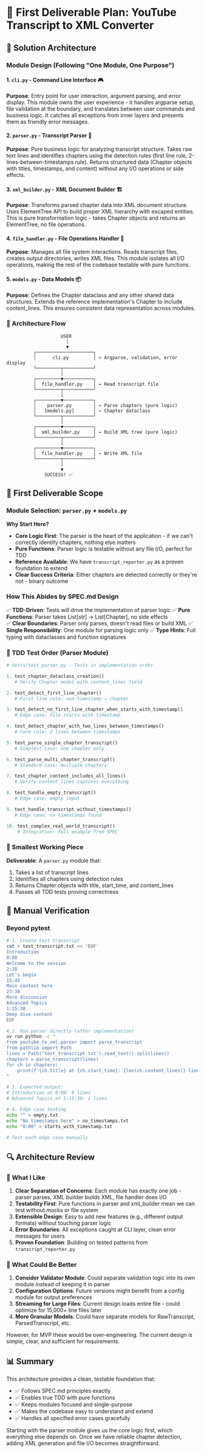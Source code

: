 # 🎯 First Deliverable Plan: YouTube Transcript to XML Converter

## 📐 Solution Architecture

### Module Design (Following "One Module, One Purpose")

#### 1. **`cli.py`** - Command Line Interface 🎮
**Purpose**: Entry point for user interaction, argument parsing, and error display. This module owns the user experience - it handles argparse setup, file validation at the boundary, and translates between user commands and business logic. It catches all exceptions from inner layers and presents them as friendly error messages.

#### 2. **`parser.py`** - Transcript Parser 📖  
**Purpose**: Pure business logic for analyzing transcript structure. Takes raw text lines and identifies chapters using the detection rules (first line rule, 2-lines-between-timestamps rule). Returns structured data (Chapter objects with titles, timestamps, and content) without any I/O operations or side effects.

#### 3. **`xml_builder.py`** - XML Document Builder 🏗️
**Purpose**: Transforms parsed chapter data into XML document structure. Uses ElementTree API to build proper XML hierarchy with escaped entities. This is pure transformation logic - takes Chapter objects and returns an ElementTree, no file operations.

#### 4. **`file_handler.py`** - File Operations Handler 📁
**Purpose**: Manages all file system interactions. Reads transcript files, creates output directories, writes XML files. This module isolates all I/O operations, making the rest of the codebase testable with pure functions.

#### 5. **`models.py`** - Data Models 📦
**Purpose**: Defines the Chapter dataclass and any other shared data structures. Extends the reference implementation's Chapter to include content_lines. This ensures consistent data representation across modules.

### 🔄 Architecture Flow

```text
                    USER
                      │
                      ▼
          ┌─────────────────────┐
          │      cli.py         │ ← Argparse, validation, error display
          └─────────┬───────────┘
                    │
          ┌─────────▼───────────┐
          │  file_handler.py    │ ← Read transcript file
          └─────────┬───────────┘
                    │
          ┌─────────▼───────────┐
          │    parser.py        │ ← Parse chapters (pure logic)
          │   [models.py]       │ ← Chapter dataclass
          └─────────┬───────────┘
                    │
          ┌─────────▼───────────┐
          │  xml_builder.py     │ ← Build XML tree (pure logic)
          └─────────┬───────────┘
                    │
          ┌─────────▼───────────┐
          │  file_handler.py    │ ← Write XML file
          └─────────┬───────────┘
                    │
                    ▼
              SUCCESS! ✅
```

## 🚀 First Deliverable Scope

### Module Selection: `parser.py` + `models.py`

**Why Start Here?**
- **Core Logic First**: The parser is the heart of the application - if we can't correctly identify chapters, nothing else matters
- **Pure Functions**: Parser logic is testable without any file I/O, perfect for TDD
- **Reference Available**: We have `transcript_reporter.py` as a proven foundation to extend
- **Clear Success Criteria**: Either chapters are detected correctly or they're not - binary outcome

### How This Abides by SPEC.md Design

✅ **TDD-Driven**: Tests will drive the implementation of parser logic
✅ **Pure Functions**: Parser takes List[str] → List[Chapter], no side effects  
✅ **Clear Boundaries**: Parser only parses, doesn't read files or build XML
✅ **Single Responsibility**: One module for parsing logic only
✅ **Type Hints**: Full typing with dataclasses and function signatures

### 📝 TDD Test Order (Parser Module)

```python
# tests/test_parser.py - Tests in implementation order

1. test_chapter_dataclass_creation()
   # Verify Chapter model with content_lines field

2. test_detect_first_line_chapter()
   # First line rule: non-timestamp → chapter

3. test_detect_no_first_line_chapter_when_starts_with_timestamp()
   # Edge case: file starts with timestamp

4. test_detect_chapter_with_two_lines_between_timestamps()
   # Core rule: 2 lines between timestamps

5. test_parse_single_chapter_transcript()
   # Simplest case: one chapter only

6. test_parse_multi_chapter_transcript()
   # Standard case: multiple chapters

7. test_chapter_content_includes_all_lines()
   # Verify content_lines captures everything

8. test_handle_empty_transcript()
   # Edge case: empty input

9. test_handle_transcript_without_timestamps()
   # Edge case: no timestamps found

10. test_complex_real_world_transcript()
    # Integration: full example from SPEC
```

### 🎯 Smallest Working Piece

**Deliverable**: A `parser.py` module that:
1. Takes a list of transcript lines
2. Identifies all chapters using detection rules
3. Returns Chapter objects with title, start_time, and content_lines
4. Passes all TDD tests proving correctness

## 🧪 Manual Verification

### Beyond pytest

```bash
# 1. Create test transcript
cat > test_transcript.txt << 'EOF'
Introduction
0:00
Welcome to the session
2:28
Let's begin
15:45
Main content here
23:30
More discussion
Advanced Topics
1:15:30
Deep dive content
EOF

# 2. Run parser directly (after implementation)
uv run python -c "
from youtube_to_xml.parser import parse_transcript
from pathlib import Path
lines = Path('test_transcript.txt').read_text().splitlines()
chapters = parse_transcript(lines)
for ch in chapters:
    print(f'{ch.title} at {ch.start_time}: {len(ch.content_lines)} lines')
"

# 3. Expected output:
# Introduction at 0:00: 8 lines
# Advanced Topics at 1:15:30: 2 lines

# 4. Edge case testing
echo "" > empty.txt
echo "No timestamps here" > no_timestamps.txt
echo "0:00" > starts_with_timestamp.txt

# Test each edge case manually
```

## 🔍 Architecture Review

### 💚 What I Like

1. **Clear Separation of Concerns**: Each module has exactly one job - parser parses, XML builder builds XML, file handler does I/O
2. **Testability First**: Pure functions in parser and xml_builder mean we can test without mocks or file system
3. **Extensible Design**: Easy to add new features (e.g., different output formats) without touching parser logic
4. **Error Boundaries**: All exceptions caught at CLI layer, clean error messages for users
5. **Proven Foundation**: Building on tested patterns from `transcript_reporter.py`

### 🤔 What Could Be Better

1. **Consider Validator Module**: Could separate validation logic into its own module instead of keeping it in parser
2. **Configuration Options**: Future versions might benefit from a config module for output preferences
3. **Streaming for Large Files**: Current design loads entire file - could optimize for 15,000+ line files later
4. **More Granular Models**: Could have separate models for RawTranscript, ParsedTranscript, etc.

However, for MVP these would be over-engineering. The current design is simple, clear, and sufficient for requirements.

## 📊 Summary

This architecture provides a clean, testable foundation that:
- ✅ Follows SPEC.md principles exactly
- ✅ Enables true TDD with pure functions
- ✅ Keeps modules focused and single-purpose  
- ✅ Makes the codebase easy to understand and extend
- ✅ Handles all specified error cases gracefully

Starting with the parser module gives us the core logic first, which everything else depends on. Once we have reliable chapter detection, adding XML generation and file I/O becomes straightforward.